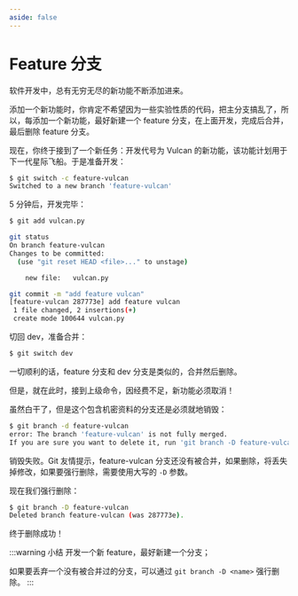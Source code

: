 ```yaml
---
aside: false
---
```


# Feature 分支

软件开发中，总有无穷无尽的新功能不断添加进来。

添加一个新功能时，你肯定不希望因为一些实验性质的代码，把主分支搞乱了，所以，每添加一个新功能，最好新建一个 feature 分支，在上面开发，完成后合并，最后删除 feature 分支。

现在，你终于接到了一个新任务：开发代号为 Vulcan 的新功能，该功能计划用于下一代星际飞船。于是准备开发：

```sh
$ git switch -c feature-vulcan
Switched to a new branch 'feature-vulcan'
```

5 分钟后，开发完毕：

```sh
$ git add vulcan.py

git status
On branch feature-vulcan
Changes to be committed:
  (use "git reset HEAD <file>..." to unstage)

	new file:   vulcan.py

git commit -m "add feature vulcan"
[feature-vulcan 287773e] add feature vulcan
 1 file changed, 2 insertions(+)
 create mode 100644 vulcan.py
```

切回 dev，准备合并：

```sh
$ git switch dev
```

一切顺利的话，feature 分支和 dev 分支是类似的，合并然后删除。

但是，就在此时，接到上级命令，因经费不足，新功能必须取消！

虽然白干了，但是这个包含机密资料的分支还是必须就地销毁：

```sh
$ git branch -d feature-vulcan
error: The branch 'feature-vulcan' is not fully merged.
If you are sure you want to delete it, run 'git branch -D feature-vulcan'.
```

销毁失败。Git 友情提示，feature-vulcan 分支还没有被合并，如果删除，将丢失掉修改，如果要强行删除，需要使用大写的 `-D` 参数。

现在我们强行删除：

```sh
$ git branch -D feature-vulcan
Deleted branch feature-vulcan (was 287773e).
```

终于删除成功！

:::warning 小结
开发一个新 feature，最好新建一个分支；

如果要丢弃一个没有被合并过的分支，可以通过 `git branch -D <name>` 强行删除。
:::
